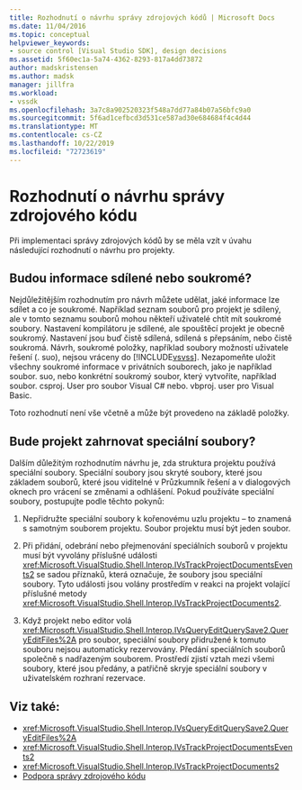 ```yaml
---
title: Rozhodnutí o návrhu správy zdrojových kódů | Microsoft Docs
ms.date: 11/04/2016
ms.topic: conceptual
helpviewer_keywords:
- source control [Visual Studio SDK], design decisions
ms.assetid: 5f60ec1a-5a74-4362-8293-817a4dd73872
author: madskristensen
ms.author: madsk
manager: jillfra
ms.workload:
- vssdk
ms.openlocfilehash: 3a7c8a902520323f548a7dd77a84b07a56bfc9a0
ms.sourcegitcommit: 5f6ad1cefbcd3d531ce587ad30e684684f4c4d44
ms.translationtype: MT
ms.contentlocale: cs-CZ
ms.lasthandoff: 10/22/2019
ms.locfileid: "72723619"
---
```

# <a name="source-control-design-decisions"></a>Rozhodnutí o návrhu správy zdrojového kódu
Při implementaci správy zdrojových kódů by se měla vzít v úvahu následující rozhodnutí o návrhu pro projekty.

## <a name="will-information-be-shared-or-private"></a>Budou informace sdílené nebo soukromé?
 Nejdůležitějším rozhodnutím pro návrh můžete udělat, jaké informace lze sdílet a co je soukromé. Například seznam souborů pro projekt je sdílený, ale v tomto seznamu souborů mohou někteří uživatelé chtít mít soukromé soubory. Nastavení kompilátoru je sdílené, ale spouštěcí projekt je obecně soukromý. Nastavení jsou buď čistě sdílená, sdílená s přepsáním, nebo čistě soukromá. Návrh, soukromé položky, například soubory možností uživatele řešení (. suo), nejsou vráceny do [!INCLUDE[vsvss](../../extensibility/includes/vsvss_md.md)]. Nezapomeňte uložit všechny soukromé informace v privátních souborech, jako je například soubor. suo, nebo konkrétní soukromý soubor, který vytvoříte, například soubor. csproj. User pro soubor Visual C# nebo. vbproj. user pro Visual Basic.

 Toto rozhodnutí není vše včetně a může být provedeno na základě položky.

## <a name="will-the-project-include-special-files"></a>Bude projekt zahrnovat speciální soubory?
 Dalším důležitým rozhodnutím návrhu je, zda struktura projektu používá speciální soubory. Speciální soubory jsou skryté soubory, které jsou základem souborů, které jsou viditelné v Průzkumník řešení a v dialogových oknech pro vrácení se změnami a odhlášení. Pokud používáte speciální soubory, postupujte podle těchto pokynů:

1. Nepřidružte speciální soubory k kořenovému uzlu projektu – to znamená s samotným souborem projektu. Soubor projektu musí být jeden soubor.

2. Při přidání, odebrání nebo přejmenování speciálních souborů v projektu musí být vyvolány příslušné události <xref:Microsoft.VisualStudio.Shell.Interop.IVsTrackProjectDocumentsEvents2> se sadou příznaků, která označuje, že soubory jsou speciální soubory. Tyto události jsou volány prostředím v reakci na projekt volající příslušné metody <xref:Microsoft.VisualStudio.Shell.Interop.IVsTrackProjectDocuments2>.

3. Když projekt nebo editor volá <xref:Microsoft.VisualStudio.Shell.Interop.IVsQueryEditQuerySave2.QueryEditFiles%2A> pro soubor, speciální soubory přidružené k tomuto souboru nejsou automaticky rezervovány. Předání speciálních souborů společně s nadřazeným souborem. Prostředí zjistí vztah mezi všemi soubory, které jsou předány, a patřičně skryje speciální soubory v uživatelském rozhraní rezervace.

## <a name="see-also"></a>Viz také:
- <xref:Microsoft.VisualStudio.Shell.Interop.IVsQueryEditQuerySave2.QueryEditFiles%2A>
- <xref:Microsoft.VisualStudio.Shell.Interop.IVsTrackProjectDocumentsEvents2>
- <xref:Microsoft.VisualStudio.Shell.Interop.IVsTrackProjectDocuments2>
- [Podpora správy zdrojového kódu](../../extensibility/internals/supporting-source-control.md)